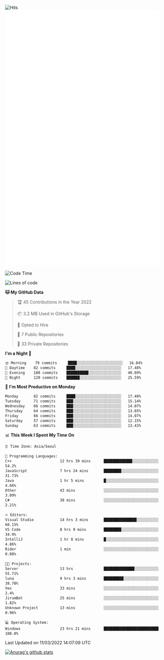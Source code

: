 ![Hits](https://hits.seeyoufarm.com/api/count/incr/badge.svg?url=https%3A%2F%2Fgithub.com%2Fkokose1234&count_bg=%2379C83D&title_bg=%23555555&icon=apple.svg&icon_color=%23E7E7E7&title=hits&edge_flat=false)
<br/>
![Metrics](https://github.com/kokose1234/kokose1234/blob/main/github-metrics.svg)

<!--START_SECTION:waka-->
![Code Time](http://img.shields.io/badge/Code%20Time-559%20hrs%2012%20mins-blue)

![Lines of code](https://img.shields.io/badge/From%20Hello%20World%20I%27ve%20Written-2%20Million%20lines%20of%20code-blue)

**🐱 My GitHub Data** 

> 🏆 45 Contributions in the Year 2022
 > 
> 📦 3.2 MB Used in GitHub's Storage 
 > 
> 💼 Opted to Hire
 > 
> 📜 7 Public Repositories 
 > 
> 🔑 33 Private Repositories  
 > 
**I'm a Night 🦉** 

```text
🌞 Morning    79 commits     ████░░░░░░░░░░░░░░░░░░░░░   16.84% 
🌆 Daytime    82 commits     ████░░░░░░░░░░░░░░░░░░░░░   17.48% 
🌃 Evening    188 commits    ██████████░░░░░░░░░░░░░░░   40.09% 
🌙 Night      120 commits    ██████░░░░░░░░░░░░░░░░░░░   25.59%

```
📅 **I'm Most Productive on Monday** 

```text
Monday       82 commits     ████░░░░░░░░░░░░░░░░░░░░░   17.48% 
Tuesday      71 commits     ███░░░░░░░░░░░░░░░░░░░░░░   15.14% 
Wednesday    66 commits     ███░░░░░░░░░░░░░░░░░░░░░░   14.07% 
Thursday     64 commits     ███░░░░░░░░░░░░░░░░░░░░░░   13.65% 
Friday       66 commits     ███░░░░░░░░░░░░░░░░░░░░░░   14.07% 
Saturday     57 commits     ███░░░░░░░░░░░░░░░░░░░░░░   12.15% 
Sunday       63 commits     ███░░░░░░░░░░░░░░░░░░░░░░   13.43%

```


📊 **This Week I Spent My Time On** 

```text
⌚︎ Time Zone: Asia/Seoul

💬 Programming Languages: 
C++                      12 hrs 39 mins      █████████████░░░░░░░░░░░░   54.2% 
JavaScript               7 hrs 24 mins       ████████░░░░░░░░░░░░░░░░░   31.73% 
Java                     1 hr 5 mins         █░░░░░░░░░░░░░░░░░░░░░░░░   4.66% 
Other                    43 mins             ░░░░░░░░░░░░░░░░░░░░░░░░░   3.09% 
C#                       30 mins             ░░░░░░░░░░░░░░░░░░░░░░░░░   2.21%

🔥 Editors: 
Visual Studio            14 hrs 3 mins       ███████████████░░░░░░░░░░   60.15% 
VS Code                  8 hrs 9 mins        ████████░░░░░░░░░░░░░░░░░   34.9% 
IntelliJ                 1 hr 8 mins         █░░░░░░░░░░░░░░░░░░░░░░░░   4.86% 
Rider                    1 min               ░░░░░░░░░░░░░░░░░░░░░░░░░   0.08%

🐱‍💻 Projects: 
Server                   13 hrs              ██████████████░░░░░░░░░░░   55.71% 
luna                     9 hrs 3 mins        █████████░░░░░░░░░░░░░░░░   38.78% 
Vex                      33 mins             ░░░░░░░░░░░░░░░░░░░░░░░░░   2.4% 
JirumBot                 25 mins             ░░░░░░░░░░░░░░░░░░░░░░░░░   1.82% 
Unknown Project          13 mins             ░░░░░░░░░░░░░░░░░░░░░░░░░   0.96%

💻 Operating System: 
Windows                  23 hrs 21 mins      █████████████████████████   100.0%

```


 Last Updated on 11/03/2022 14:07:09 UTC
<!--END_SECTION:waka-->

[![Anurag's github stats](https://github-readme-stats.vercel.app/api?username=kokose1234&theme=dracula)](https://github.com/anuraghazra/github-readme-stats)



	
